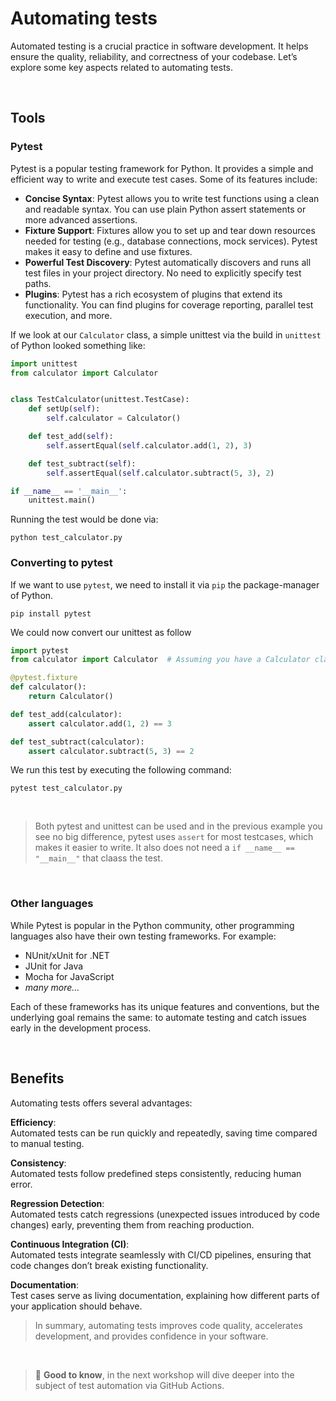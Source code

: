 # Automating tests
Automated testing is a crucial practice in software development. It helps ensure the quality, reliability, and correctness of your codebase. Let’s explore some key aspects related to automating tests.

<br>

## Tools

### Pytest
Pytest is a popular testing framework for Python. It provides a simple and efficient way to write and execute test cases. Some of its features include:

- **Concise Syntax**: Pytest allows you to write test functions using a clean and readable syntax. You can use plain Python assert statements or more advanced assertions.
- **Fixture Support**: Fixtures allow you to set up and tear down resources needed for testing (e.g., database connections, mock services). Pytest makes it easy to define and use fixtures.
- **Powerful Test Discovery**: Pytest automatically discovers and runs all test files in your project directory. No need to explicitly specify test paths.
- **Plugins**: Pytest has a rich ecosystem of plugins that extend its functionality. You can find plugins for coverage reporting, parallel test execution, and more.

If we look at our `Calculator` class, a simple unittest via the build in `unittest` of Python looked something like:
```python
import unittest
from calculator import Calculator


class TestCalculator(unittest.TestCase):
    def setUp(self):
        self.calculator = Calculator()

    def test_add(self):
        self.assertEqual(self.calculator.add(1, 2), 3)

    def test_subtract(self):
        self.assertEqual(self.calculator.subtract(5, 3), 2)

if __name__ == '__main__':
    unittest.main()
```

Running the test would be done via:
```
python test_calculator.py
```

### Converting to pytest
If we want to use `pytest`, we need to install it via `pip` the package-manager of Python.
```
pip install pytest
```

We could now convert our unittest as follow
```python
import pytest
from calculator import Calculator  # Assuming you have a Calculator class

@pytest.fixture
def calculator():
    return Calculator()

def test_add(calculator):
    assert calculator.add(1, 2) == 3

def test_subtract(calculator):
    assert calculator.subtract(5, 3) == 2
```

We run this test by executing the following command:
```
pytest test_calculator.py
```

<br>

> Both pytest and unittest can be used and in the previous example you see no big difference, pytest uses `assert` for most testcases, which makes it easier to write. It also does not need a `if __name__ == "__main__"` that claass the test.

<br>

### Other languages
While Pytest is popular in the Python community, other programming languages also have their own testing frameworks. For example:

- NUnit/xUnit for .NET
- JUnit for Java
- Mocha for JavaScript
- *many more...*

Each of these frameworks has its unique features and conventions, but the underlying goal remains the same: to automate testing and catch issues early in the development process.

<br>

## Benefits
Automating tests offers several advantages:

**Efficiency**: <br>
Automated tests can be run quickly and repeatedly, saving time compared to manual testing.

**Consistency**: <br> 
Automated tests follow predefined steps consistently, reducing human error.

**Regression Detection**:  <br>
Automated tests catch regressions (unexpected issues introduced by code changes) early, preventing them from reaching production.

**Continuous Integration (CI)**:  <br>
Automated tests integrate seamlessly with CI/CD pipelines, ensuring that code changes don’t break existing functionality.

**Documentation**:  <br>
Test cases serve as living documentation, explaining how different parts of your application should behave.

> In summary, automating tests improves code quality, accelerates development, and provides confidence in your software.

 <br>

> :memo: **Good to know**, in the next workshop will dive deeper into the subject of test automation via GitHub Actions.